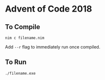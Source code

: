 # Advent of Code 2018

## To Compile
```
nim c filename.nim
```
Add ```--r``` flag to immediately run once compiled.

## To Run
```
./filename.exe
```
